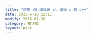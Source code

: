 ```yaml
---
title: "使用 VS 编译器 cl 编译 c 和 c++"
date: 2015-6-16 22:11
modify: 2016-07-28
category: 知识库
layout: post
---
```


